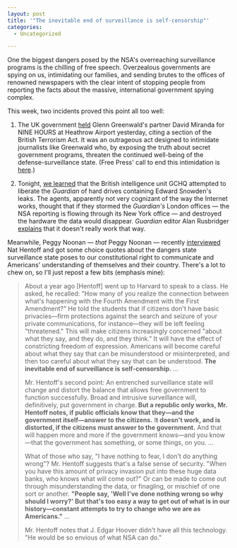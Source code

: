 ```yaml
---
layout: post
title: '"The inevitable end of surveillance is self-censorship"'
categories:
  - Uncategorized

---
```


One the biggest dangers posed by the NSA's overreaching surveillance programs is the chilling of free speech. Overzealous governments are spying on us, intimidating our families, and sending brutes to the offices of renowned newspapers with the clear intent of stopping people from reporting the facts about the massive, international government spying complex.

This week, two incidents proved this point all too well:

1. The UK government <a href="http://www.nytimes.com/2013/08/19/world/europe/britain-detains-partner-of-reporter-tied-to-leaks.html">held</a> Glenn Greenwald's partner David Miranda for NINE HOURS at Heathrow Airport yesterday, citing a section of the British Terrorism Act. It was an outrageous act designed to intimidate journalists like Greenwald who, by exposing the truth about secret government programs, threaten the continued well-being of the defense-surveillance state. (Free Press' call to end this intimidation is <a href="http://www.freepress.net/blog/2013/08/19/end-intimidation-journalists-and-their-families-now">here</a>.)

2. Tonight, <a href="http://www.washingtonpost.com/blogs/the-switch/wp/2013/08/19/u-k-government-thought-destroying-guardian-hard-drives-would-stop-snowden-stories/">we learned</a> that the British intelligence unit GCHQ attempted to liberate the <em>Guardian </em>of hard drives containing Edward Snowden's leaks. The agents, apparently not very cognizant of the way the Internet works, thought that if they stormed the <em>Guardian's </em>London offices — the NSA reporting is flowing through its New York office — and destroyed the hardware the data would disappear. <em>Guardian </em>editor Alan Rusbridger <a href="http://www.theguardian.com/commentisfree/2013/aug/19/david-miranda-schedule7-danger-reporters">explains</a> that it doesn't really work that way.

Meanwhile, Peggy Noonan — <em>that</em> Peggy Noonan — recently <a href="http://online.wsj.com/article/SB10001424127887323639704579015101857760922.html?mod=hp_opinion">interviewed</a> Nat Hentoff and got some choice quotes about the dangers state surveillance state poses to our constitutional right to communicate and Americans' understanding of themselves and their country. There's a lot to chew on, so I'll just repost a few bits (emphasis mine):
<blockquote>About a year ago [Hentoff] went up to Harvard to speak to a class. He asked, he recalled: "How many of you realize the connection between what's happening with the Fourth Amendment with the First Amendment?" He told the students that if citizens don't have basic privacies—firm protections against the search and seizure of your private communications, for instance—they will be left feeling "threatened." This will make citizens increasingly concerned "about what they say, and they do, and they think." It will have the effect of constricting freedom of expression. Americans will become careful about what they say that can be misunderstood or misinterpreted, and then too careful about what they say that can be understood. <strong>The inevitable end of surveillance is self-censorship.</strong> ...

Mr. Hentoff's second point: An entrenched surveillance state will change and distort the balance that allows free government to function successfully. Broad and intrusive surveillance will, definitively, put government in charge.<strong> But a republic only works, Mr. Hentoff notes, if public officials know that they—and the government itself—answer to the citizens.</strong> I<strong>t doesn't work, and is distorted, if the citizens must answer to the government.</strong> And that will happen more and more if the government knows—and you know—that the government has something, or some things, on you. ...

What of those who say, "I have nothing to fear, I don't do anything wrong"? Mr. Hentoff suggests that's a false sense of security. "When you have this amount of privacy invasion put into these huge data banks, who knows what will come out?" Or can be made to come out through misunderstanding the data, or finagling, or mischief of one sort or another. <strong>"People say, 'Well I've done nothing wrong so why should I worry?' But that's too easy a way to get out of what is in our history—constant attempts to try to change who we are as Americans."</strong> ...

Mr. Hentoff notes that J. Edgar Hoover didn't have all this technology. "He would be so envious of what NSA can do."</blockquote>
